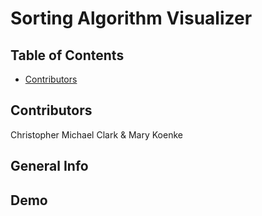 # Sorting Algorithm Visualizer

## Table of Contents
* [Contributors](contributors)

## Contributors
Christopher Michael Clark   &   Mary Koenke

## General Info

## Demo

